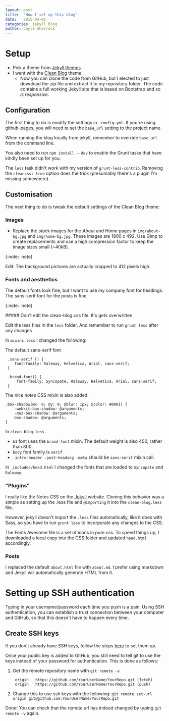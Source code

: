 ```yaml
---
layout: post
title:  "How I set up this blog"
date:   2015-04-01
categories: jekyll blog
author: Cayle Sharrock
---
```


# Setup

 - Pick a theme from [Jekyll themes](http://jekyllthemes.org/)
 - I went with the [Clean Blog](http://jekyllthemes.org/themes/clean-blog/) theme.
   - Now you can clone the code from GitHub, but I elected to just download the zip file and extract it to my
     repository folder. The code contains a full working Jekyll site that is based on Bootstrap and so
     *is responsive*.

## Configuration

The first thing to do is modify the settings in `_config.yml`. If you're using github-pages, you will need to 
set the `base_url` setting to the project name. 

When running the blog locally from jekyll, remember to override `base_url` from the command line.

You also need to run `npm install --dev` to enable the Grunt tasks that have kindly been set up for you.

The `less` task didn't work with my version of `grunt-less-contrib`. Removing the `cleancss: true` option does the trick
(presumably there's a plugin I'm missing somewhere).

## Customisation

The next thing to do is tweak the default settings of the Clean Blog theme:

### Images

  - Replace the stock images for the *About* and *Home* pages in `img/about-bg.jpg` and `img/home-bg.jpg`. These
    images are 1900 x 492. Use Gimp to create replacements and use a high compression factor to keep the image
    sizes small (~40kB).
    
{:note: .note}
<div class="note" markdown='1'>
Edit: The background pictures are actually cropped to 412 pixels high.
</div>
    
### Fonts and aesthetics

The default fonts look fine, but I want to use my company font for headings. The sans-serif font for the posts is fine.

{:note: .note}

<div class="note" markdown='1'>
##### Don't edit the clean-blog.css file. It's gets overwritten

Edit the less files in the  `less` folder.  And remember to run `grunt less` after any changes 
</div>


In `mixins.less` I changed the following:

The default sans-serif font
  
     .sans-serif () {
     	font-family: Raleway, Helvetica, Arial, sans-serif;
     }
     
     .brand-font() {
         font-family: Syncopate, Raleway, Helvetica, Arial, sans-serif;
     }
  
The nice *notes* CSS mixin is also added:
  
    .box-shadow(@x: 0; @y: 0; @blur: 1px; @color: #0001) {
        -webkit-box-shadow: @arguments;
        -moz-box-shadow: @arguments;
        box-shadow: @arguments;
    }

In `clean-blog.less`
  - `h1` font uses the `brand-font` mixin. The default weight is also 400, rather than 800.
  - `body` font family is `serif` 
  - `.intro-header .post-heading .meta` should be `sans-serif` mixin call.
  
In `_includes/head.html` I changed the fonts that are loaded to `Syncopate` and `Raleway`.  

### "Plugins"

I really like the Notes CSS on the [Jekyll](http://jekyllrb.com) website. Cloning this behavior was a simple as 
setting up the .less file and `@importing` it into the `clean-blog.less` file.

However, jekyll doesn't import the `.less` files automatically, like it does with Sass, so you have to run `grunt less`
to incorporate any changes to the CSS.

The Fonts Awesome file is a set of icons in pure css. To speed things up, I downloaded a local copy into the CSS folder
and updated `head.html` accordingly.


### Posts

I replaced the default `about.html` file with `about.md`. I prefer using markdown and Jekyll will automatically
generate HTML from it.

# Setting up SSH authentication

Typing in your username/password each time you push is a pain. Using SSH authentication, you can establish a trust 
connection between your computer and GitHub, so that this doesn't have to happen every time.

## Create SSH keys
If you don't already have SSH keys, follow the steps [here](https://help.github.com/articles/generating-ssh-keys/) to set them up.

Once your public key is added to GitHub, you still need to tell git to use the keys instead of your password for authentication.
This is done as follows:

  1. Get the remote repository name with `git remote -v`

          origin   https://github.com/YourUserName/YourRepo.git (fetch)
          origin   https://github.com/YourUserName/YourRepo.git (push)

  2. Change this to use ssh keys with the following: `git remote set-url origin git@github.com:YourUserName/YourRepo.git`

Done! You can check that the remote url has indeed changed by typing `git remote -v` again.
    
